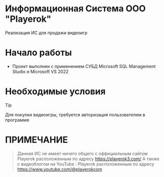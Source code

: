 # Информационная Система ООО "Playerok"
Реализация ИС для продажи видеоигр 

# Начало работы
* Проект выполнен с применением СУБД Microsoft SQL Management Studio и Microsoft VS 2022

# Необходимые условия
> [!TIP]
> Для покупки видеоигры, требуется авторизация пользователем в программе 


# ПРИМЕЧАНИЕ

> Данная ИС не имеет ничего общего с оффициальным сайтом Playerok расположенным по адресу https://playerok3.com/ А также с видеоблогом на YouTube : Playerok расположенным по адресу  https://www.youtube.com/@playerokcom
